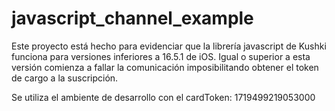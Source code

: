 # javascript_channel_example

Este proyecto está hecho para evidenciar que la librería javascript de Kushki funciona para versiones inferiores a 16.5.1 de iOS.
Igual o superior a esta versión comienza a fallar la comunicación imposibilitando obtener el token de cargo a la suscripción.

Se utiliza el ambiente de desarrollo con el cardToken: 1719499219053000